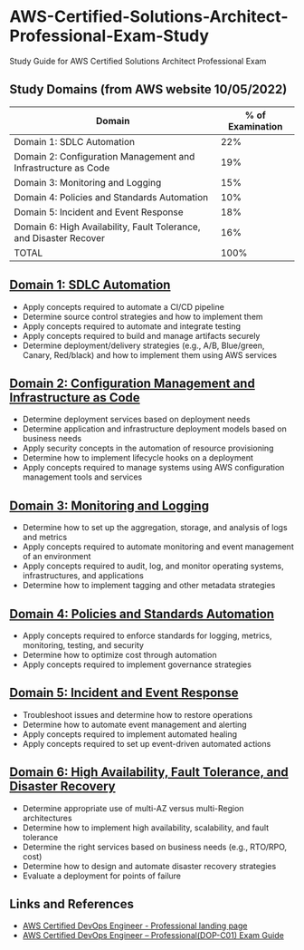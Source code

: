# AWS-Certified-Solutions-Architect-Professional-Exam-Study
Study Guide for AWS Certified Solutions Architect Professional Exam

## Study Domains (from AWS website 10/05/2022)
Domain | % of Examination
------ | ----------------
Domain 1: SDLC Automation | 22%
Domain 2: Configuration Management and Infrastructure as Code | 19%
Domain 3: Monitoring and Logging | 15%
Domain 4: Policies and Standards Automation | 10%
Domain 5: Incident and Event Response | 18%
Domain 6: High Availability, Fault Tolerance, and Disaster Recover | 16%
TOTAL | 100%

## [Domain 1: SDLC Automation](./domain-1-sdlc-automation.md)
* Apply concepts required to automate a CI/CD pipeline
* Determine source control strategies and how to implement them
* Apply concepts required to automate and integrate testing
* Apply concepts required to build and manage artifacts securely
* Determine deployment/delivery strategies (e.g., A/B, Blue/green, Canary, Red/black) and how to implement them using AWS services

## [Domain 2: Configuration Management and Infrastructure as Code](./domain-2-configuration-management-and-infrastructure-as-code.md)
* Determine deployment services based on deployment needs
* Determine application and infrastructure deployment models based on business needs
* Apply security concepts in the automation of resource provisioning
* Determine how to implement lifecycle hooks on a deployment
* Apply concepts required to manage systems using AWS configuration management tools and services

## [Domain 3: Monitoring and Logging](./domain-3-monitoring-and-logging.md)
* Determine how to set up the aggregation, storage, and analysis of logs and metrics
* Apply concepts required to automate monitoring and event management of an environment
* Apply concepts required to audit, log, and monitor operating systems, infrastructures, and applications
* Determine how to implement tagging and other metadata strategies

## [Domain 4: Policies and Standards Automation](./domain-4-policies-and-standards-automation.md)
* Apply concepts required to enforce standards for logging, metrics, monitoring, testing, and security
* Determine how to optimize cost through automation
* Apply concepts required to implement governance strategies

## [Domain 5: Incident and Event Response](./domain-5-incident-and-event-response.md)
* Troubleshoot issues and determine how to restore operations
* Determine how to automate event management and alerting
* Apply concepts required to implement automated healing
* Apply concepts required to set up event-driven automated actions

## [Domain 6: High Availability, Fault Tolerance, and Disaster Recovery](./domain-6-high-availability-fault-tolerance-and-disaster-recovery.md)
* Determine appropriate use of multi-AZ versus multi-Region architectures
* Determine how to implement high availability, scalability, and fault tolerance
* Determine the right services based on business needs (e.g., RTO/RPO, cost)
* Determine how to design and automate disaster recovery strategies
* Evaluate a deployment for points of failure

## Links and References
- [AWS Certified DevOps Engineer - Professional landing page](https://aws.amazon.com/certification/certified-devops-engineer-professional/)
- [AWS Certified DevOps Engineer – Professional(DOP-C01) Exam Guide](https://d1.awsstatic.com/training-and-certification/docs-devops-pro/AWS-Certified-DevOps-Engineer-Professional_Exam-Guide.pdf)